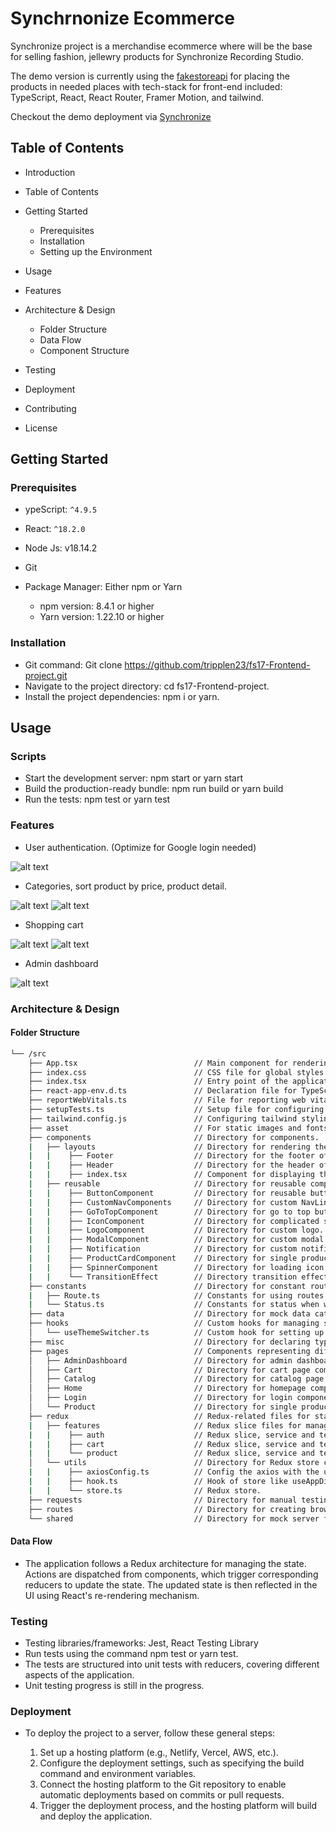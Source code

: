# Synchrnonize Ecommerce

Synchronize project is a merchandise ecommerce where will be the base for selling fashion, jellewry products for Synchronize Recording Studio.

The demo version is currently using the [fakestoreapi](https://fakestoreapi.com/) for placing the products in needed places with tech-stack for front-end included: TypeScript, React, React Router, Framer Motion, and tailwind.

Checkout the demo deployment via [Synchronize](https://synchronize-ecommerce-fcsi-7z3b0x6xc.vercel.app/)

## Table of Contents

- Introduction
- Table of Contents
- Getting Started

  - Prerequisites
  - Installation
  - Setting up the Environment

- Usage
- Features
- Architecture & Design

  - Folder Structure
  - Data Flow
  - Component Structure

- Testing
- Deployment
- Contributing
- License

## Getting Started

### Prerequisites

- ypeScript: `^4.9.5`
- React: `^18.2.0`
- Node Js: v18.14.2
- Git
- Package Manager: Either npm or Yarn

  - npm version: 8.4.1 or higher
  - Yarn version: 1.22.10 or higher

### Installation

- Git command: Git clone https://github.com/tripplen23/fs17-Frontend-project.git
- Navigate to the project directory: cd fs17-Frontend-project.
- Install the project dependencies: npm i or yarn.

## Usage

### Scripts

- Start the development server: npm start or yarn start
- Build the production-ready bundle: npm run build or yarn build
- Run the tests: npm test or yarn test

### Features

- User authentication. (Optimize for Google login needed)

![alt text](image.png)

- Categories, sort product by price, product detail.

![alt text](image-1.png)
![alt text](image-2.png)

- Shopping cart

![alt text](image-3.png)
![alt text](image-4.png)

- Admin dashboard

![alt text](image-5.png)

### Architecture & Design

#### Folder Structure

```sh
└── /src
    ├── App.tsx                          // Main component for rendering the application.
    ├── index.css                        // CSS file for global styles.
    ├── index.tsx                        // Entry point of the application.
    ├── react-app-env.d.ts               // Declaration file for TypeScript.
    ├── reportWebVitals.ts               // File for reporting web vitals.
    ├── setupTests.ts                    // Setup file for configuring testing environment.
    ├── tailwind.config.js               // Configuring tailwind styling.
    ├── asset                            // For static images and fonts.
    ├── components                       // Directory for components.
    |   ├── layouts                      // Directory for rendering the layout of the whole website.
    |   |    ├── Footer                  // Directory for the footer of the website.
    |   |    ├── Header                  // Directory for the header of the website included header and cartIcon components.
    |   |    ├── index.tsx               // Component for displaying the whole layout of website.
    |   ├── reusable                     // Directory for reusable components.
    |   |    ├── ButtonComponent         // Directory for reusable button.
    |   |    ├── CustomNavComponents     // Directory for custom NavLink/button for header.
    |   |    ├── GoToTopComponent        // Directory for go to top button component.
    |   |    ├── IconComponent           // Directory for complicated svg icons.
    |   |    ├── LogoComponent           // Directory for custom logo.
    |   |    ├── ModalComponent          // Directory for custom modal for shopping cart or CRUD products.
    |   |    ├── Notification            // Directory for custom notification - still in progress.
    |   |    ├── ProductCardComponent    // Directory for single product card component
    |   |    ├── SpinnerComponent        // Directory for loading icon effect.
    |   |    └── TransitionEffect        // Directory transition effect when changing route/page.
    ├── constants                        // Directory for constant route and status.
    |   ├── Route.ts                     // Constants for using routes of the project.
    |   └── Status.ts                    // Constants for status when working with redux.
    ├── data                             // Directory for mock data cateGory data and images for homepage data.
    ├── hooks                            // Custom hooks for managing state and logic.
    │   └── useThemeSwitcher.ts          // Custom hook for setting up dark mode theme switcher.
    ├── misc                             // Directory for declaring types of data in project.
    ├── pages                            // Components representing different pages of the application.
    │   ├── AdminDashboard               // Directory for admin dashboard page component.
    │   ├── Cart                         // Directory for cart page component and modal cart component.
    │   ├── Catalog                      // Directory for catalog page.
    │   ├── Home                         // Directory for homepage component.
    │   ├── Login                        // Directory for login component.
    │   └── Product                      // Directory for single product details component.
    ├── redux                            // Redux-related files for state management.
    |   ├── features                     // Redux slice files for managing specific parts of the state.
    |   |    ├── auth                    // Redux slice, service and test for managing authentication state.
    |   |    ├── cart                    // Redux slice, service and test for managing the cart state.
    |   |    └── product                 // Redux slice, service and test for managing the product state.
    │   └── utils                        // Directory for Redux store configurations.
    |   |    ├── axiosConfig.ts          // Config the axios with the used API
    |   |    ├── hook.ts                 // Hook of store like useAppDispatch, useAppSelector
    |   |    └── store.ts                // Redux store.
    ├── requests                         // Directory for manual testing with API.
    ├── routes                           // Directory for creating browser router for the whole app.
    └── shared                           // Directory for mock server for testing purpose.
```

#### Data Flow

- The application follows a Redux architecture for managing the state. Actions are dispatched from components, which trigger corresponding reducers to update the state. The updated state is then reflected in the UI using React's re-rendering mechanism.

### Testing

- Testing libraries/frameworks: Jest, React Testing Library
- Run tests using the command npm test or yarn test.
- The tests are structured into unit tests with reducers, covering different aspects of the application.
- Unit testing progress is still in the progress.

### Deployment

- To deploy the project to a server, follow these general steps:

  1.  Set up a hosting platform (e.g., Netlify, Vercel, AWS, etc.).
  2.  Configure the deployment settings, such as specifying the build command and environment variables.
  3.  Connect the hosting platform to the Git repository to enable automatic deployments based on commits or pull requests.
  4.  Trigger the deployment process, and the hosting platform will build and deploy the application.
